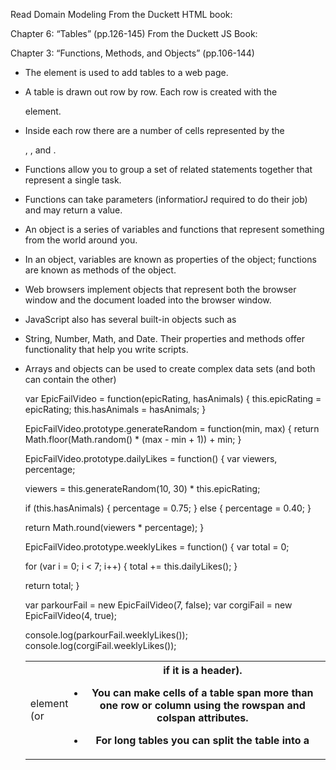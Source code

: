 Read
Domain Modeling
From the Duckett HTML book:

Chapter 6: “Tables” (pp.126-145)
From the Duckett JS Book:

Chapter 3: “Functions, Methods, and Objects” (pp.106-144)

- The <table> element is used to add tables to a web page.
- A table is drawn out row by row. Each row is created
with the <tr> element.
- Inside each row there are a number of cells represented by the <td> element (or <th> if it is a header).
- You can make cells of a table span more than one row or column using the rowspan and colspan attributes.
- For long tables you can split the table into a <thead>, <tbody>, and <tfoot>.
 
- Functions allow you to group a set of related statements together that represent a single task.
- Functions can take parameters (informatiorJ required to do their job) and may return a value.
- An object is a series of variables and functions that represent something from the world around you.
- In an object, variables are known as properties of the object; functions are known as methods of the object.
- Web browsers implement objects that represent both the browser window and the document loaded into the browser window.
- JavaScript also has several built-in objects such as
- String, Number, Math, and Date. Their properties and methods offer functionality that help you write scripts.
- Arrays and objects can be used to create complex data sets (and both can contain the other)

var EpicFailVideo = function(epicRating, hasAnimals) {
  this.epicRating = epicRating;
  this.hasAnimals = hasAnimals;
}

EpicFailVideo.prototype.generateRandom = function(min, max) {
  return Math.floor(Math.random() * (max - min + 1)) + min;
}

EpicFailVideo.prototype.dailyLikes = function() {
  var viewers, percentage;

  viewers = this.generateRandom(10, 30) * this.epicRating;

  if (this.hasAnimals) {
    percentage = 0.75;
  } else {
    percentage = 0.40;
  }

  return Math.round(viewers * percentage);
}

EpicFailVideo.prototype.weeklyLikes = function() {
  var total = 0;

  for (var i = 0; i < 7; i++) {
    total += this.dailyLikes();
  }

  return total;
}

var parkourFail = new EpicFailVideo(7, false);
var corgiFail = new EpicFailVideo(4, true);

console.log(parkourFail.weeklyLikes());
console.log(corgiFail.weeklyLikes());